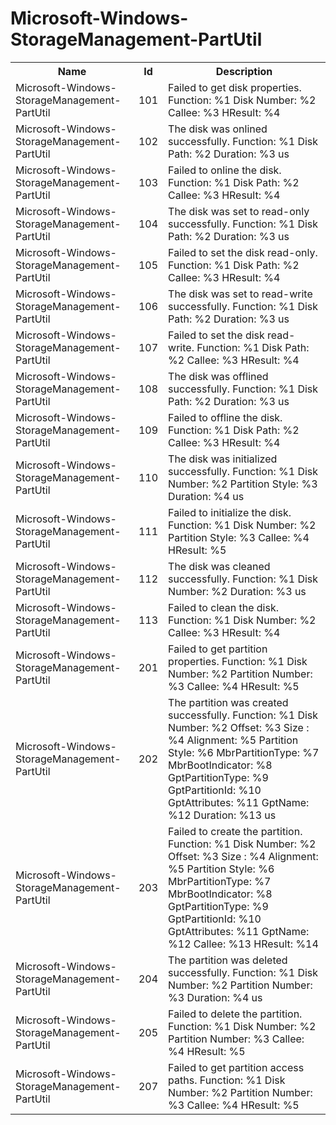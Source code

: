 # Microsoft-Windows-StorageManagement-PartUtil

<table>
<colgroup><col/><col/><col/></colgroup>
<tr><th>Name</th><th>Id</th><th>Description</th></tr>
<tr><td>Microsoft-Windows-StorageManagement-PartUtil</td><td>101</td><td>Failed to get disk properties.                    
Function: %1                    
Disk Number: %2                    
Callee: %3                    
HResult: %4</td></tr>
<tr><td>Microsoft-Windows-StorageManagement-PartUtil</td><td>102</td><td>The disk was onlined successfully.                    
Function: %1                    
Disk Path: %2                    
Duration: %3 us</td></tr>
<tr><td>Microsoft-Windows-StorageManagement-PartUtil</td><td>103</td><td>Failed to online the disk.                    
Function: %1                    
Disk Path: %2                    
Callee: %3                    
HResult: %4</td></tr>
<tr><td>Microsoft-Windows-StorageManagement-PartUtil</td><td>104</td><td>The disk was set to read-only successfully.                    
Function: %1                    
Disk Path: %2                    
Duration: %3 us</td></tr>
<tr><td>Microsoft-Windows-StorageManagement-PartUtil</td><td>105</td><td>Failed to set the disk read-only.                    
Function: %1                    
Disk Path: %2                    
Callee: %3                    
HResult: %4</td></tr>
<tr><td>Microsoft-Windows-StorageManagement-PartUtil</td><td>106</td><td>The disk was set to read-write successfully.                    
Function: %1                    
Disk Path: %2                    
Duration: %3 us</td></tr>
<tr><td>Microsoft-Windows-StorageManagement-PartUtil</td><td>107</td><td>Failed to set the disk read-write.                    
Function: %1                    
Disk Path: %2                    
Callee: %3                    
HResult: %4</td></tr>
<tr><td>Microsoft-Windows-StorageManagement-PartUtil</td><td>108</td><td>The disk was offlined successfully.                    
Function: %1                    
Disk Path: %2                    
Duration: %3 us</td></tr>
<tr><td>Microsoft-Windows-StorageManagement-PartUtil</td><td>109</td><td>Failed to offline the disk.                    
Function: %1                    
Disk Path: %2                    
Callee: %3                    
HResult: %4</td></tr>
<tr><td>Microsoft-Windows-StorageManagement-PartUtil</td><td>110</td><td>The disk was initialized successfully.                    
Function: %1                    
Disk Number: %2                    
Partition Style: %3                    
Duration: %4 us</td></tr>
<tr><td>Microsoft-Windows-StorageManagement-PartUtil</td><td>111</td><td>Failed to initialize the disk.                    
Function: %1                    
Disk Number: %2                    
Partition Style: %3                    
Callee: %4                    
HResult: %5</td></tr>
<tr><td>Microsoft-Windows-StorageManagement-PartUtil</td><td>112</td><td>The disk was cleaned successfully.                    
Function: %1                    
Disk Number: %2                    
Duration: %3 us</td></tr>
<tr><td>Microsoft-Windows-StorageManagement-PartUtil</td><td>113</td><td>Failed to clean the disk.                    
Function: %1                    
Disk Number: %2                    
Callee: %3                    
HResult: %4</td></tr>
<tr><td>Microsoft-Windows-StorageManagement-PartUtil</td><td>201</td><td>Failed to get partition properties.                    
Function: %1                    
Disk Number: %2                    
Partition Number: %3                    
Callee: %4                    
HResult: %5</td></tr>
<tr><td>Microsoft-Windows-StorageManagement-PartUtil</td><td>202</td><td>The partition was created successfully.                    
Function: %1                    
Disk Number: %2                    
Offset: %3                    
Size : %4                    
Alignment: %5                    
Partition Style: %6                    
MbrPartitionType: %7                    
MbrBootIndicator: %8                    
GptPartitionType: %9                    
GptPartitionId: %10                    
GptAttributes: %11                    
GptName: %12                    
Duration: %13 us</td></tr>
<tr><td>Microsoft-Windows-StorageManagement-PartUtil</td><td>203</td><td>Failed to create the partition.                    
Function: %1                    
Disk Number: %2                    
Offset: %3                    
Size : %4                    
Alignment: %5                    
Partition Style: %6                    
MbrPartitionType: %7                    
MbrBootIndicator: %8                    
GptPartitionType: %9                    
GptPartitionId: %10                    
GptAttributes: %11                    
GptName: %12                    
Callee: %13                    
HResult: %14</td></tr>
<tr><td>Microsoft-Windows-StorageManagement-PartUtil</td><td>204</td><td>The partition was deleted successfully.                    
Function: %1                    
Disk Number: %2                    
Partition Number: %3                    
Duration: %4 us</td></tr>
<tr><td>Microsoft-Windows-StorageManagement-PartUtil</td><td>205</td><td>Failed to delete the partition.                    
Function: %1                    
Disk Number: %2                    
Partition Number: %3                    
Callee: %4                    
HResult: %5</td></tr>
<tr><td>Microsoft-Windows-StorageManagement-PartUtil</td><td>207</td><td>Failed to get partition access paths.                    
Function: %1                    
Disk Number: %2                    
Partition Number: %3                    
Callee: %4                    
HResult: %5</td></tr>
</table>
